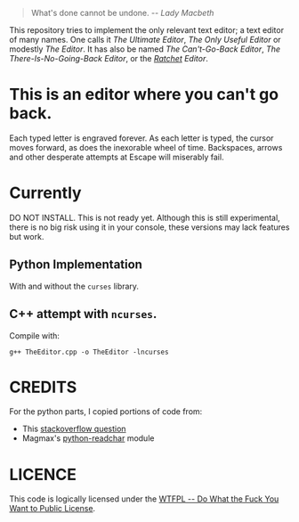 
> What's done cannot be undone. -- _Lady Macbeth_

This repository tries to implement the only relevant text editor; a text editor
of many names.  One calls it *The Ultimate Editor*, *The Only Useful Editor* or
modestly *The Editor*.  It has also be named *The Can't-Go-Back Editor*, *The
There-Is-No-Going-Back Editor*, or the
*[Ratchet](https://en.wikipedia.org/wiki/Ratchet_(device)) Editor*.

# This is an editor where you can't go back. 

Each typed letter is engraved forever. As each letter is typed, the cursor
moves forward, as does the inexorable wheel of time. Backspaces, arrows and
other desperate attempts at Escape will miserably fail.

# Currently

DO NOT INSTALL. This is not ready yet. Although this is still experimental,
there is no big risk using it in your console, these versions may lack features
but work.

## Python Implementation

With and without the `curses` library.

## C++ attempt with `ncurses`.

Compile with:

    g++ TheEditor.cpp -o TheEditor -lncurses


# CREDITS

For the python parts, I copied portions of code from:

* This [stackoverflow question](http://stackoverflow.com/a/21659588/4614641)
* Magmax's [python-readchar](https://github.com/magmax/python-readchar) module

# LICENCE

This code is logically licensed under the [WTFPL -- Do What the Fuck You Want to
Public License](http://www.wtfpl.net/).

